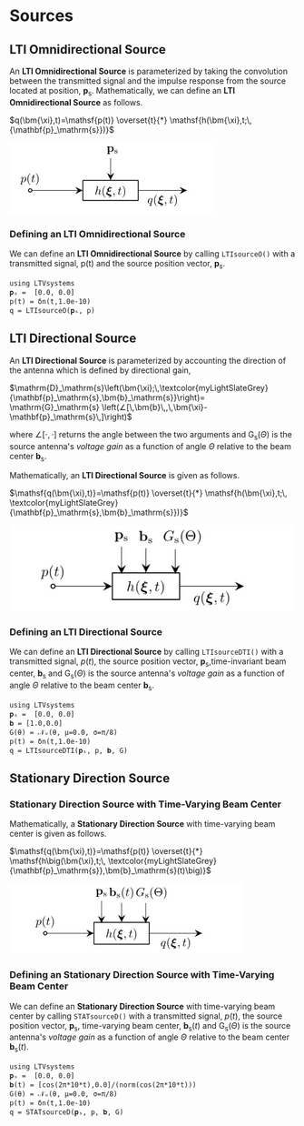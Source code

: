 # Sources

## LTI Omnidirectional Source

An **LTI Omnidirectional Source**  is parameterized by taking the convolution between the transmitted signal and the impulse response from the source located at position, $\mathbf{p}_\mathrm{s}$. Mathematically, we can define an **LTI Omnidirectional Source** as follows.

$q(\bm{\xi},t)=\mathsf{p(t)} \overset{t}{*} \mathsf{h(\bm{\xi},t;\,{\mathbf{p}_\mathrm{s}})}$

![](https://raw.githubusercontent.com/NMSU-ISA/LTVsystems/main/docs/src/assets/LTISource_omni.png)


### Defining an LTI Omnidirectional Source
We can define an  **LTI Omnidirectional Source** by calling `LTIsourceO()` with a transmitted signal, $\mathsf{p(t)}$ and the source position vector, $\mathbf{p}_\mathrm{s}$.
```@example
using LTVsystems
𝐩ₛ =  [0.0, 0.0]
p(t) = δn(t,1.0e-10)
q = LTIsourceO(𝐩ₛ, p)
```
## LTI Directional Source

An **LTI Directional Source** is parameterized by accounting the direction of the antenna which is defined by directional gain,

$\mathrm{D}_\mathrm{s}\left(\bm{\xi};\,\textcolor{myLightSlateGrey}
{\mathbf{p}_\mathrm{s},\bm{b}_\mathrm{s}}\right)= \mathrm{G}_\mathrm{s}
\left(∠[\,\bm{b}\,,\,\bm{\xi}-\mathbf{p}_\mathrm{s}\,]\right)$

where $∠[⋅,⋅]$ returns the angle between the two arguments and $\mathrm{G}_\mathrm{s}(\Theta)$
is the source antenna's $\textit{voltage gain}$ as a function of angle $\Theta$ relative to the beam center $\bm{b}_\mathrm{s}$.

Mathematically, an **LTI Directional Source** is given as follows.

$\mathsf{q(\bm{\xi},t)}=\mathsf{p(t)} \overset{t}{*} \mathsf{h(\bm{\xi},t;\,
\textcolor{myLightSlateGrey}{\mathbf{p}_\mathrm{s},\bm{b}_\mathrm{s}})}$

![](https://raw.githubusercontent.com/NMSU-ISA/LTVsystems/main/docs/src/assets/LTISource_Dir.png)


### Defining an LTI Directional Source
We can define an  **LTI Directional Source** by calling `LTIsourceDTI()` with a transmitted signal, $p(t)$, the source position vector, $\mathbf{p}_\mathrm{s}$,time-invariant beam center,
$\bm{b}_\mathrm{s}$ and
$\mathrm{G}_\mathrm{s}(\Theta)$ is the source antenna's
$\textit{voltage gain}$ as a function of angle $\Theta$ relative to the beam center $\bm{b}_\mathrm{s}$.
```@example
using LTVsystems
𝐩ₛ =  [0.0, 0.0]
𝐛 = [1.0,0.0]
G(θ) = 𝒩ᵤ(θ, μ=0.0, σ=π/8)
p(t) = δn(t,1.0e-10)
q = LTIsourceDTI(𝐩ₛ, p, 𝐛, G)
```

## Stationary Direction Source

### Stationary Direction Source with Time-Varying Beam Center

Mathematically, a **Stationary Direction Source** with time-varying beam center is given as follows.

$\mathsf{q(\bm{\xi},t)}=\mathsf{p(t)} \overset{t}{*} \mathsf{h\big(\bm{\xi},t;\,
\textcolor{myLightSlateGrey}{\mathbf{p}_\mathrm{s}},\bm{b}_\mathrm{s}(t)\big)}$

![](https://raw.githubusercontent.com/NMSU-ISA/LTVsystems/main/docs/src/assets/StationarySource_Dir.png)


### Defining an Stationary Direction Source with Time-Varying Beam Center
We can define an  **Stationary Direction Source** with time-varying beam center by calling `STATsourceD()` with a transmitted signal, $p(t)$, the source position vector, $\mathbf{p}_\mathrm{s}$, time-varying beam center,
$\bm{b}_\mathrm{s}(t)$
and $\mathrm{G}_\mathrm{s}(\Theta)$ is the source antenna's
$\textit{voltage gain}$ as a function of angle $\Theta$ relative to the beam center $\bm{b}_\mathrm{s}(t)$.
```@example
using LTVsystems
𝐩ₛ =  [0.0, 0.0]
𝐛(t) = [cos(2π*10*t),0.0]/(norm(cos(2π*10*t)))
G(θ) = 𝒩ᵤ(θ, μ=0.0, σ=π/8)
p(t) = δn(t,1.0e-10)
q = STATsourceD(𝐩ₛ, p, 𝐛, G)
```
